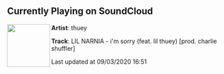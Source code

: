 ## Currently Playing on SoundCloud

[<img align="left" width="100" src="https://i1.sndcdn.com/artworks-000202865652-x8ew7q-t50x50.jpg">](https://soundcloud.com/alliknowispain/you-did-this-feat-lil-narnia)

**Artist**: thuey 

**Track**: LIL NARNIA - i'm sorry (feat. lil thuey) [prod. charlie shuffler]

Last updated at 09/03/2020 16:51
